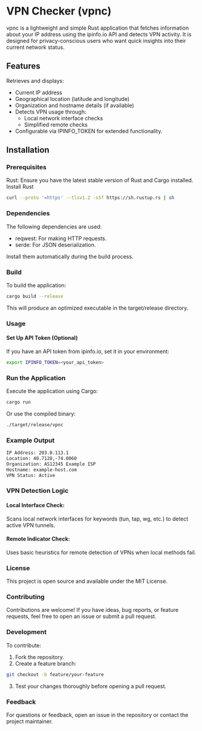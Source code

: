 # VPN Checker (vpnc)
vpnc is a lightweight and simple Rust application that fetches information about your IP address using the ipinfo.io API and detects VPN activity. It is designed for privacy-conscious users who want quick insights into their current network status.

## Features
Retrieves and displays:
- Current IP address
- Geographical location (latitude and longitude)
- Organization and hostname details (if available)
- Detects VPN usage through:
  - Local network interface checks
  - Simplified remote checks
- Configurable via IPINFO_TOKEN for extended functionality.

## Installation
### Prerequisites
Rust: Ensure you have the latest stable version of Rust and Cargo installed. Install Rust
```bash
curl --proto '=https' --tlsv1.2 -sSf https://sh.rustup.rs | sh
```
### Dependencies
The following dependencies are used:

- reqwest: For making HTTP requests.
- serde: For JSON deserialization.

Install them automatically during the build process.

### Build
To build the application: 
```bash
cargo build --release 

```
This will produce an optimized executable in the target/release directory.

### Usage
#### Set Up API Token (Optional)
If you have an API token from ipinfo.io, set it in your environment:
```bash
export IPINFO_TOKEN=<your_api_token>
```

### Run the Application
Execute the application using Cargo:
```bash
cargo run
```
Or use the compiled binary:
```bash
./target/release/vpnc
```

### Example Output
```bash
IP Address: 203.0.113.1
Location: 40.7128,-74.0060
Organization: AS12345 Example ISP
Hostname: example-host.com
VPN Status: Active
```

### VPN Detection Logic
#### Local Interface Check:
Scans local network interfaces for keywords (tun, tap, wg, etc.) to detect active VPN tunnels.

#### Remote Indicator Check:
Uses basic heuristics for remote detection of VPNs when local methods fail.

### License
This project is open source and available under the MIT License.

### Contributing
Contributions are welcome! If you have ideas, bug reports, or feature requests, feel free to open an issue or submit a pull request.

### Development
To contribute:
1. Fork the repository.
2. Create a feature branch:
```bash
git checkout -b feature/your-feature
```
3. Test your changes thoroughly before opening a pull request.

### Feedback
For questions or feedback, open an issue in the repository or contact the project maintainer.
